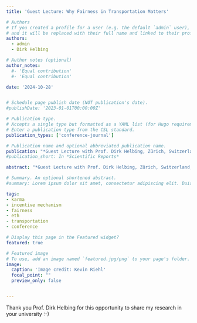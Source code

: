 ```yaml
---
title: 'Guest Lecture: Why Fairness in Transportation Matters'

# Authors
# If you created a profile for a user (e.g. the default `admin` user), write the username (folder name) here
# and it will be replaced with their full name and linked to their profile.
authors:
  - admin
  - Dirk Helbing

# Author notes (optional)
author_notes:
  #- 'Equal contribution'
  #- 'Equal contribution'

date: '2024-10-28'


# Schedule page publish date (NOT publication's date).
#publishDate: '2023-01-01T00:00:00Z'

# Publication type.
# Accepts a single type but formatted as a YAML list (for Hugo requirements).
# Enter a publication type from the CSL standard.
publication_types: ['conference-journal']

# Publication name and optional abbreviated publication name.
publication: "*Guest Lecture with Prof. Dirk Helbing, Zürich, Switzerland, October 28, 2024*"
#publication_short: In *Scientific Reports*

abstract: "*Guest Lecture with Prof. Dirk Helbing, Zürich, Switzerland, October 28, 2024*"

# Summary. An optional shortened abstract.
#summary: Lorem ipsum dolor sit amet, consectetur adipiscing elit. Duis posuere tellus ac convallis placerat. Proin tincidunt magna sed ex sollicitudin condimentum.

tags: 
- karma
- incentive mechanism
- fairness
- eth
- transportation
- conference

# Display this page in the Featured widget?
featured: true

# Featured image
# To use, add an image named `featured.jpg/png` to your page's folder. 
image:
  caption: 'Image credit: Kevin Riehl'
  focal_point: ""
  preview_only: false


---
```


Thank you Prof. Dirk Helbing for this opportunity to share my research in your university :-)